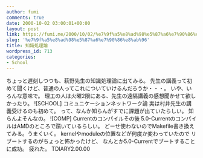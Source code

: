 ```yaml
---
author: fumi
comments: true
date: 2000-10-02 03:00:01+00:00
layout: post
link: https://fumi.me/2000/10/02/%e7%9f%a5%e8%ad%98%e5%87%a6%e7%90%86%e8%ab%96/
slug: '%e7%9f%a5%e8%ad%98%e5%87%a6%e7%90%86%e8%ab%96'
title: 知識処理論
wordpress_id: 713
categories:
- School
---
```


ちょっと遅刻しつつも、萩野先生の知識処理論に出てみる。
先生の講義って初めて聞くけど、普通の人ってこれについていけるんだろうか・・・。
いや、いろんな意味で。
理工の人は火曜2限にある、先生の遠隔講義の感想聞かせて欲しかったり。
![SCHOOL]  コミュニケーションネットワーク論
実は村井先生の講義受けるのも初めて。
って、なんか知らんがすでに課題が出ていたらしい。
知らんよそんなの。
![COMP]  Currentのコンパイルその後
5.0-CurrentのコンパイルはAMDのところで躓いているらしい。
どーせ使わないのでMakefile書き換えてみる。うまくいく。
kernelやmoduleの位置などが何度か変わっていたので
リブートするのがちょっと怖かったけど、
なんとか5.0-Currentでブートすることに成功。
疲れた。
TDIARY2.00.00
